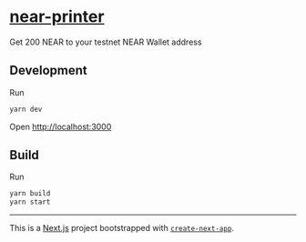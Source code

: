 # [near-printer](https://near-printer.vercel.app/)
Get 200 NEAR to your testnet NEAR Wallet address

## Development
Run

```bash
yarn dev
```

Open [http://localhost:3000](http://localhost:3000)

## Build
Run

```bash
yarn build
yarn start
```

---
This is a [Next.js](https://nextjs.org/) project bootstrapped with [`create-next-app`](https://github.com/vercel/next.js/tree/canary/packages/create-next-app).
